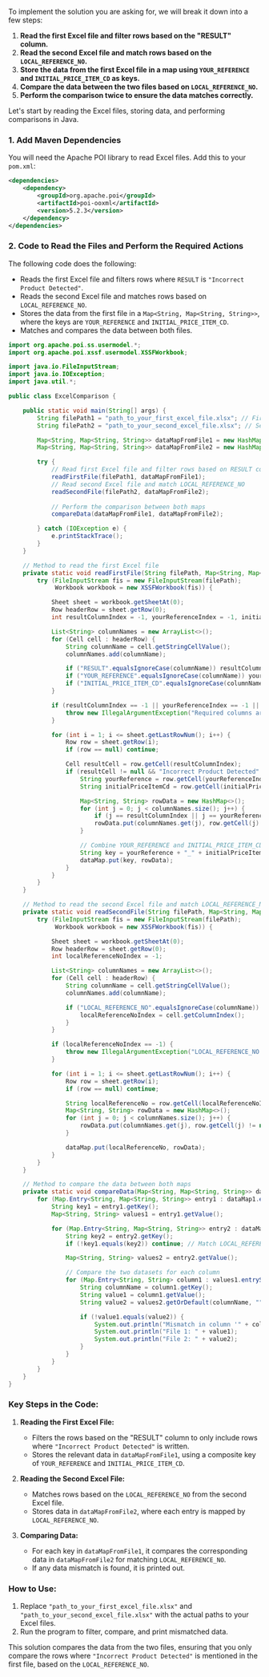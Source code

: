 To implement the solution you are asking for, we will break it down into a few steps:

1. **Read the first Excel file and filter rows based on the "RESULT" column.**
2. **Read the second Excel file and match rows based on the `LOCAL_REFERENCE_NO`.**
3. **Store the data from the first Excel file in a map using `YOUR_REFERENCE` and `INITIAL_PRICE_ITEM_CD` as keys.**
4. **Compare the data between the two files based on `LOCAL_REFERENCE_NO`.**
5. **Perform the comparison twice to ensure the data matches correctly.**

Let's start by reading the Excel files, storing data, and performing comparisons in Java.

### 1. **Add Maven Dependencies**

You will need the Apache POI library to read Excel files. Add this to your `pom.xml`:

```xml
<dependencies>
    <dependency>
        <groupId>org.apache.poi</groupId>
        <artifactId>poi-ooxml</artifactId>
        <version>5.2.3</version>
    </dependency>
</dependencies>
```

### 2. **Code to Read the Files and Perform the Required Actions**

The following code does the following:

- Reads the first Excel file and filters rows where `RESULT` is `"Incorrect Product Detected"`.
- Reads the second Excel file and matches rows based on `LOCAL_REFERENCE_NO`.
- Stores the data from the first file in a `Map<String, Map<String, String>>`, where the keys are `YOUR_REFERENCE` and `INITIAL_PRICE_ITEM_CD`.
- Matches and compares the data between both files.

```java
import org.apache.poi.ss.usermodel.*;
import org.apache.poi.xssf.usermodel.XSSFWorkbook;

import java.io.FileInputStream;
import java.io.IOException;
import java.util.*;

public class ExcelComparison {

    public static void main(String[] args) {
        String filePath1 = "path_to_your_first_excel_file.xlsx"; // First file path
        String filePath2 = "path_to_your_second_excel_file.xlsx"; // Second file path

        Map<String, Map<String, String>> dataMapFromFile1 = new HashMap<>();
        Map<String, Map<String, String>> dataMapFromFile2 = new HashMap<>();

        try {
            // Read first Excel file and filter rows based on RESULT column
            readFirstFile(filePath1, dataMapFromFile1);
            // Read second Excel file and match LOCAL_REFERENCE_NO
            readSecondFile(filePath2, dataMapFromFile2);
            
            // Perform the comparison between both maps
            compareData(dataMapFromFile1, dataMapFromFile2);

        } catch (IOException e) {
            e.printStackTrace();
        }
    }

    // Method to read the first Excel file
    private static void readFirstFile(String filePath, Map<String, Map<String, String>> dataMap) throws IOException {
        try (FileInputStream fis = new FileInputStream(filePath);
             Workbook workbook = new XSSFWorkbook(fis)) {

            Sheet sheet = workbook.getSheetAt(0);
            Row headerRow = sheet.getRow(0);
            int resultColumnIndex = -1, yourReferenceIndex = -1, initialPriceItemCdIndex = -1;

            List<String> columnNames = new ArrayList<>();
            for (Cell cell : headerRow) {
                String columnName = cell.getStringCellValue();
                columnNames.add(columnName);

                if ("RESULT".equalsIgnoreCase(columnName)) resultColumnIndex = cell.getColumnIndex();
                if ("YOUR_REFERENCE".equalsIgnoreCase(columnName)) yourReferenceIndex = cell.getColumnIndex();
                if ("INITIAL_PRICE_ITEM_CD".equalsIgnoreCase(columnName)) initialPriceItemCdIndex = cell.getColumnIndex();
            }

            if (resultColumnIndex == -1 || yourReferenceIndex == -1 || initialPriceItemCdIndex == -1) {
                throw new IllegalArgumentException("Required columns are missing in the first Excel file.");
            }

            for (int i = 1; i <= sheet.getLastRowNum(); i++) {
                Row row = sheet.getRow(i);
                if (row == null) continue;

                Cell resultCell = row.getCell(resultColumnIndex);
                if (resultCell != null && "Incorrect Product Detected".equalsIgnoreCase(resultCell.toString())) {
                    String yourReference = row.getCell(yourReferenceIndex).toString();
                    String initialPriceItemCd = row.getCell(initialPriceItemCdIndex).toString();

                    Map<String, String> rowData = new HashMap<>();
                    for (int j = 0; j < columnNames.size(); j++) {
                        if (j == resultColumnIndex || j == yourReferenceIndex || j == initialPriceItemCdIndex) continue;
                        rowData.put(columnNames.get(j), row.getCell(j) != null ? row.getCell(j).toString() : "");
                    }

                    // Combine YOUR_REFERENCE and INITIAL_PRICE_ITEM_CD to form the key
                    String key = yourReference + "_" + initialPriceItemCd;
                    dataMap.put(key, rowData);
                }
            }
        }
    }

    // Method to read the second Excel file and match LOCAL_REFERENCE_NO
    private static void readSecondFile(String filePath, Map<String, Map<String, String>> dataMap) throws IOException {
        try (FileInputStream fis = new FileInputStream(filePath);
             Workbook workbook = new XSSFWorkbook(fis)) {

            Sheet sheet = workbook.getSheetAt(0);
            Row headerRow = sheet.getRow(0);
            int localReferenceNoIndex = -1;

            List<String> columnNames = new ArrayList<>();
            for (Cell cell : headerRow) {
                String columnName = cell.getStringCellValue();
                columnNames.add(columnName);

                if ("LOCAL_REFERENCE_NO".equalsIgnoreCase(columnName)) {
                    localReferenceNoIndex = cell.getColumnIndex();
                }
            }

            if (localReferenceNoIndex == -1) {
                throw new IllegalArgumentException("LOCAL_REFERENCE_NO column is missing in the second Excel file.");
            }

            for (int i = 1; i <= sheet.getLastRowNum(); i++) {
                Row row = sheet.getRow(i);
                if (row == null) continue;

                String localReferenceNo = row.getCell(localReferenceNoIndex).toString();
                Map<String, String> rowData = new HashMap<>();
                for (int j = 0; j < columnNames.size(); j++) {
                    rowData.put(columnNames.get(j), row.getCell(j) != null ? row.getCell(j).toString() : "");
                }

                dataMap.put(localReferenceNo, rowData);
            }
        }
    }

    // Method to compare the data between both maps
    private static void compareData(Map<String, Map<String, String>> dataMap1, Map<String, Map<String, String>> dataMap2) {
        for (Map.Entry<String, Map<String, String>> entry1 : dataMap1.entrySet()) {
            String key1 = entry1.getKey();
            Map<String, String> values1 = entry1.getValue();

            for (Map.Entry<String, Map<String, String>> entry2 : dataMap2.entrySet()) {
                String key2 = entry2.getKey();
                if (!key1.equals(key2)) continue; // Match LOCAL_REFERENCE_NO

                Map<String, String> values2 = entry2.getValue();

                // Compare the two datasets for each column
                for (Map.Entry<String, String> column1 : values1.entrySet()) {
                    String columnName = column1.getKey();
                    String value1 = column1.getValue();
                    String value2 = values2.getOrDefault(columnName, "");

                    if (!value1.equals(value2)) {
                        System.out.println("Mismatch in column '" + columnName + "' for key: " + key1);
                        System.out.println("File 1: " + value1);
                        System.out.println("File 2: " + value2);
                    }
                }
            }
        }
    }
}
```

### Key Steps in the Code:
1. **Reading the First Excel File:**
   - Filters the rows based on the "RESULT" column to only include rows where `"Incorrect Product Detected"` is written.
   - Stores the relevant data in `dataMapFromFile1`, using a composite key of `YOUR_REFERENCE` and `INITIAL_PRICE_ITEM_CD`.

2. **Reading the Second Excel File:**
   - Matches rows based on the `LOCAL_REFERENCE_NO` from the second Excel file.
   - Stores data in `dataMapFromFile2`, where each entry is mapped by `LOCAL_REFERENCE_NO`.

3. **Comparing Data:**
   - For each key in `dataMapFromFile1`, it compares the corresponding data in `dataMapFromFile2` for matching `LOCAL_REFERENCE_NO`.
   - If any data mismatch is found, it is printed out.

### How to Use:
1. Replace `"path_to_your_first_excel_file.xlsx"` and `"path_to_your_second_excel_file.xlsx"` with the actual paths to your Excel files.
2. Run the program to filter, compare, and print mismatched data.

This solution compares the data from the two files, ensuring that you only compare the rows where `"Incorrect Product Detected"` is mentioned in the first file, based on the `LOCAL_REFERENCE_NO`.

